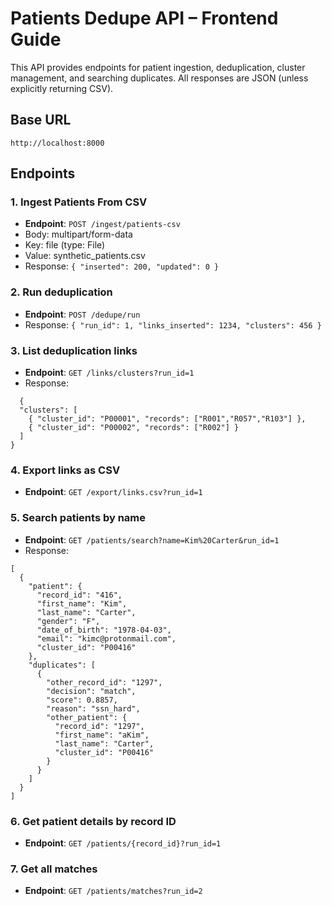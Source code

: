 # Patients Dedupe API – Frontend Guide

This API provides endpoints for patient ingestion, deduplication, cluster management, and searching duplicates.
All responses are JSON (unless explicitly returning CSV).

## Base URL
```
http://localhost:8000
```

## Endpoints

### 1. Ingest Patients From CSV
- **Endpoint**: `POST /ingest/patients-csv`
- Body: multipart/form-data
- Key: file (type: File)
- Value: synthetic_patients.csv
- Response: 
```{ "inserted": 200, "updated": 0 }```

### 2. Run deduplication
- **Endpoint**: `POST /dedupe/run`
- Response: 
```{ "run_id": 1, "links_inserted": 1234, "clusters": 456 }```

### 3. List deduplication links

- **Endpoint**: `GET /links/clusters?run_id=1`
- Response: 
```
  {
  "clusters": [
    { "cluster_id": "P00001", "records": ["R001","R057","R103"] },
    { "cluster_id": "P00002", "records": ["R002"] }
  ]
}
  ```

### 4. Export links as CSV
- **Endpoint**: `GET /export/links.csv?run_id=1`

### 5. Search patients by name
- **Endpoint**: `GET /patients/search?name=Kim%20Carter&run_id=1`
- Response:
```
[
  {
    "patient": {
      "record_id": "416",
      "first_name": "Kim",
      "last_name": "Carter",
      "gender": "F",
      "date_of_birth": "1978-04-03",
      "email": "kimc@protonmail.com",
      "cluster_id": "P00416"
    },
    "duplicates": [
      {
        "other_record_id": "1297",
        "decision": "match",
        "score": 0.8857,
        "reason": "ssn_hard",
        "other_patient": {
          "record_id": "1297",
          "first_name": "aKim",
          "last_name": "Carter",
          "cluster_id": "P00416"
        }
      }
    ]
  }
]
```

### 6. Get patient details by record ID
- **Endpoint**: `GET /patients/{record_id}?run_id=1`

### 7. Get all matches
- **Endpoint**: `GET /patients/matches?run_id=2`